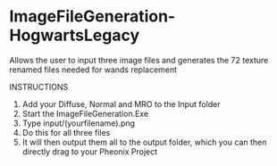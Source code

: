 # ImageFileGeneration-HogwartsLegacy
Allows the user to input three image files and generates the 72 texture renamed files needed for wands replacement

INSTRUCTIONS

1. Add your Diffuse, Normal and MRO to the Input folder
2. Start the ImageFileGeneration.Exe
3. Type input/(yourfilename).png
4. Do this for all three files
5. It will then output them all to the output folder, which you can then directly drag to your Pheonix Project
